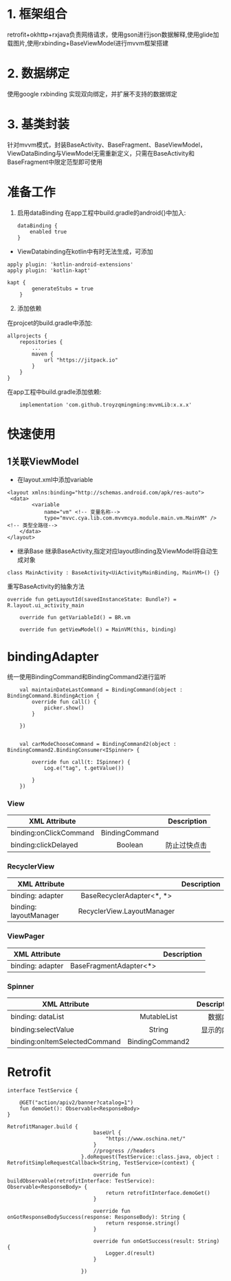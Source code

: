 # 1. 框架组合

retrofit+okhttp+rxjava负责网络请求，使用gson进行json数据解释,使用glide加载图片,使用rxbinding+BaseViewModel进行mvvm框架搭建

# 2.	数据绑定
使用google rxbinding 实现双向绑定，并扩展不支持的数据绑定

# 3.	基类封装
针对mvvm模式，封装BaseActivity、BaseFragment、BaseViewModel，ViewDataBinding与ViewModel无需重新定义，只需在BaseActivity和BaseFragment中限定范型即可使用

# 准备工作
1.	启用dataBinding
	在app工程中build.gradle的android{}中加入:
	
	```
	dataBinding {
		enabled true
	}
	
	```
	
* ViewDatabinding在kotlin中有时无法生成，可添加

```
apply plugin: 'kotlin-android-extensions'
apply plugin: 'kotlin-kapt'

kapt {
        generateStubs = true
    }
```
2.	添加依赖

在projcet的build.gradle中添加:

```
allprojects {
    repositories {
		...
        maven {
            url "https://jitpack.io"
        }
    }
}
```

在app工程中build.gradle添加依赖:

```
	implementation 'com.github.troyzqmingming:mvvmLib:x.x.x'
```

# 快速使用
## 1关联ViewModel
- 在layout.xml中添加variable

```
<layout xmlns:binding="http://schemas.android.com/apk/res-auto">
 <data>
        <variable
            name="vm" <!-- 变量名称-->
            type="mvvc.cya.lib.com.mvvmcya.module.main.vm.MainVM" /><!-- 类型全路径-->
    </data>
</layout>
```

- 继承Base
继承BaseActivity,指定对应layoutBinding及ViewModel将自动生成对象
```
class MainActivity : BaseActivity<UiActivityMainBinding, MainVM>() {}
```

重写BaseActivity的抽象方法

```
override fun getLayoutId(savedInstanceState: Bundle?) = R.layout.ui_activity_main

    override fun getVariableId() = BR.vm

    override fun getViewModel() = MainVM(this, binding)
```

# bindingAdapter
统一使用BindingCommand和BindingCommand2进行监听

```
    val maintainDateLastCommand = BindingCommand(object : BindingCommand.BindingAction {
        override fun call() {
            picker.show()
        }

    })
    
   
    val carModeChooseCommand = BindingCommand2(object : BindingCommand2.BindingConsumer<ISpinner> {

        override fun call(t: ISpinner) {
            Log.e("tag", t.getValue())
           
        }
    })
```

### View
|  XML Attribute |          | Description |
|----------|:-------------:|------:|
| binding:onClickCommand |  BindingCommand | |
| binding:clickDelayed    |    Boolean   |   防止过快点击 |


### RecyclerView
|  XML Attribute |          | Description |
|----------|:-------------:|------:|
| binding: adapter |  BaseRecyclerAdapter<*, *> | |
| binding: layoutManager    |    RecyclerView.LayoutManager   |   |



### ViewPager
|  XML Attribute |          | Description |
|----------|:-------------:|------:|
| binding: adapter |  BaseFragmentAdapter<*> | |


### Spinner
|  XML Attribute |          | Description |
|----------|:-------------:|------:|
| binding: dataList |  MutableList<ISpinner>  | 数据内容 |
|	binding:selectValue |	String |显示的内容|
| binding:onItemSelectedCommand | BindingCommand2<ISpinner> |


# Retrofit

```
interface TestService {

    @GET("action/apiv2/banner?catalog=1")
    fun demoGet(): Observable<ResponseBody>
}
```

```
RetrofitManager.build {
                            baseUrl {
                                "https://www.oschina.net/"
                            }
                            //progress //headers
                        }.doRequest(TestService::class.java, object : RetrofitSimpleRequestCallback<String, TestService>(context) {

                            override fun buildObservable(retrofitInterface: TestService): Observable<ResponseBody> {
                                return retrofitInterface.demoGet()
                            }

                            override fun onGotResponseBodySuccess(response: ResponseBody): String {
                                return response.string()
                            }

                            override fun onGotSuccess(result: String) {
                                Logger.d(result)
                            }

                        })
```

